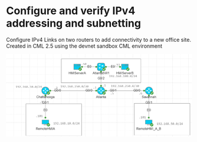 # Configure and verify IPv4 addressing and subnetting

Configure IPv4 Links on two routers to add connectivity to a new office site. Created in CML 2.5 using the devnet sandbox CML environment

![Lab Topology](https://github.com/CiscoDevNet/cml-community/blob/master/lab-topologies/ccna//Domain_1/1.6-configure_ipv4_addressing/1.6_IPv4_Router_Config_Solution_Topology.png)

